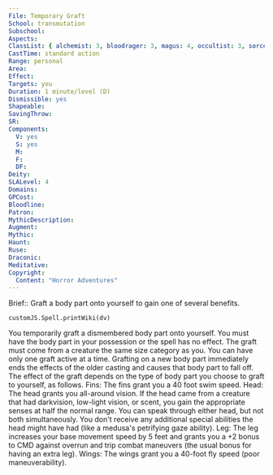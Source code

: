 ```yaml
---
File: Temporary Graft
School: transmutation
Subschool: 
Aspects: 
ClassList: { alchemist: 3, bloodrager: 3, magus: 4, occultist: 3, sorcerer: 4, wizard: 4 }
CastTime: standard action
Range: personal
Area: 
Effect: 
Targets: you
Duration: 1 minute/level (D)
Dismissible: yes
Shapeable: 
SavingThrow: 
SR: 
Components:
  V: yes
  S: yes
  M: 
  F: 
  DF: 
Deity: 
SLALevel: 4
Domains: 
GPCost: 
Bloodline: 
Patron: 
MythicDescription: 
Augment: 
Mythic: 
Haunt: 
Ruse: 
Draconic: 
Meditative: 
Copyright:
  Content: "Horror Adventures"
---
```

Brief:: Graft a body part onto yourself to gain one of several benefits.

```dataviewjs
customJS.Spell.printWiki(dv)
```

You temporarily graft a dismembered body part onto yourself. You must have the body part in your possession or the spell has no effect. The graft must come from a creature the same size category as you. You can have only one graft active at a time. Grafting on a new body part immediately ends the effects of the older casting and causes that body part to fall off. The effect of the graft depends on the type of body part you choose to graft to yourself, as follows.  Fins: The fins grant you a 40 foot swim speed.  Head: The head grants you all-around vision. If the head came from a creature that had darkvision, low-light vision, or scent, you gain the appropriate senses at half the normal range. You can speak through either head, but not both simultaneously. You don't receive any additional special abilities the head might have had (like a medusa's petrifying gaze ability).  Leg: The leg increases your base movement speed by 5 feet and grants you a +2 bonus to CMD against overrun and trip combat maneuvers (the usual bonus for having an extra leg).  Wings: The wings grant you a 40-foot fly speed (poor maneuverability).
